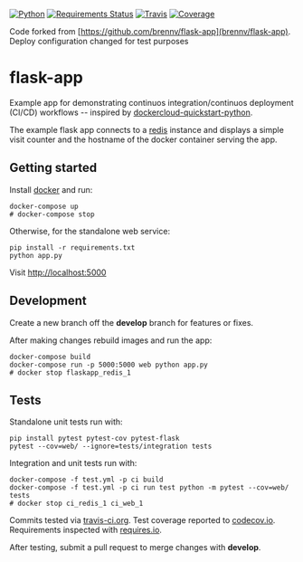 [![Python](https://img.shields.io/badge/python-2.7%2C%203.5%2C%203.6--dev-blue.svg)]()
[![Requirements Status](https://requires.io/github/netor27/flask-app/requirements.svg?branch=master)](https://requires.io/github/netor27/flask-app/requirements/?branch=master)
[![Travis](https://travis-ci.org/netor27/flask-app.svg?branch=master)](https://travis-ci.org/netor27/flask-app)
[![Coverage](https://codecov.io/gh/netor27/flask-app/branch/master/graph/badge.svg)](https://codecov.io/gh/netor27/flask-app)

Code forked from [https://github.com/brennv/flask-app](brennv/flask-app). Deploy configuration changed for test purposes

# flask-app

Example app for demonstrating continuos integration/continuos deployment (CI/CD) workflows -- inspired by [dockercloud-quickstart-python](https://github.com/docker/dockercloud-quickstart-python).

The example flask app connects to a [redis](http://redis.io/) instance and displays a simple visit counter and the hostname of the docker container serving the app.

## Getting started

Install [docker](https://docs.docker.com/engine/installation/) and run:

```shell
docker-compose up
# docker-compose stop
```

Otherwise, for the standalone web service:

```shell
pip install -r requirements.txt
python app.py
```

Visit [http://localhost:5000](http://localhost:5000)

## Development

Create a new branch off the **develop** branch for features or fixes.

After making changes rebuild images and run the app:

```shell
docker-compose build
docker-compose run -p 5000:5000 web python app.py
# docker stop flaskapp_redis_1
```

## Tests

Standalone unit tests run with:

```shell
pip install pytest pytest-cov pytest-flask
pytest --cov=web/ --ignore=tests/integration tests
```

Integration and unit tests run with:

```shell
docker-compose -f test.yml -p ci build
docker-compose -f test.yml -p ci run test python -m pytest --cov=web/ tests
# docker stop ci_redis_1 ci_web_1
```

Commits tested via [travis-ci.org](https://travis-ci.org/netor27/flask-app). Test coverage reported to [codecov.io](https://codecov.io/gh/netor27/flask-app). Requirements inspected with [requires.io](https://requires.io/github/netor27/flask-app/requirements).

After testing, submit a pull request to merge changes with **develop**.